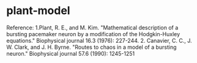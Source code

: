 # plant-model
Reference:
1.Plant, R. E., and M. Kim. "Mathematical description of a bursting pacemaker neuron by
a modification of the Hodgkin-Huxley equations." Biophysical journal 16.3 (1976): 227-244.
2. Canavier, C. C., J. W. Clark, and J. H. Byrne. "Routes to chaos in a model of a bursting 
neuron." Biophysical journal 57.6 (1990): 1245-1251
